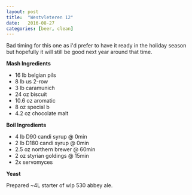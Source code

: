 ```yaml
---
layout: post
title:  "Westvleteren 12"
date:   2016-08-27
categories: [beer, clean]
---
```


Bad timing for this one as i'd prefer to have it ready in the holiday season but hopefully it will still be good next year around that time.

**Mash Ingredients**

* 16 lb belgian pils
* 8 lb us 2-row
* 3 lb caramunich
* 24 oz biscuit
* 10.6 oz aromatic
* 8 oz special b
* 4.2 oz chocolate malt

**Boil Ingredients**

* 4 lb D90 candi syrup @ 0min
* 2 lb D180 candi syrup @ 0min
* 2.5 oz northern brewer @ 60min
* 2 oz styrian goldings @ 15min
* 2x servomyces

**Yeast**

Prepared ~4L starter of wlp 530 abbey ale.

